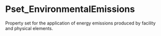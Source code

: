 # Pset_EnvironmentalEmissions

Property set for the application of energy emissions produced by facility and physical elements.<!-- end of definition -->
